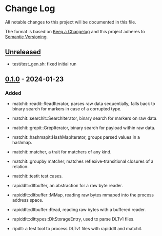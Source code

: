# Change Log

All notable changes to this project will be documented in this file.

The format is based on [Keep a Changelog](http://keepachangelog.com/)
and this project adheres to [Semantic Versioning](http://semver.org/).

## [Unreleased]
- test/test_gen.sh: fixed initial run

## [0.1.0] - 2024-01-23

### Added
- matchit::readit::ReadIterator, parses raw data sequentially, falls back to binary search for markers in case of a corrupted type.
- matchit::searchit::SearchIterator, binary search for markers on raw data.
- matchit::grepit::GrepIterator, binary search for payload within raw data.
- matchit::hashmapit:HashMapIterator, groups parsed values in a hashmap.
- matchit::matcher, a trait for matchers of any kind.
- matchit::groupby matcher, matches reflexive-transitional closures of a relation.
- matchit::testit test cases.

- rapiddlt::dltbuffer, an abstraction for a raw byte reader.
- rapiddlt::dltbuffer::MMap, reading raw bytes mmaped into the process address space.
- rapiddlt::dltbuffer::Read, reading raw bytes with a buffered reader.
- rapiddlt::dlttypes::DltStorageEntry, used to parse DLTv1 files.

- ripdlt: a test tool to process DLTv1 files with rapiddlt and matchit.

[unreleased]: https://github.com/pgraubner/rapiddlt/compare/v0.1.0...HEAD
[0.1.0]: https://github.com/pgraubner/rapiddlt/releases/tag/v0.1.0
